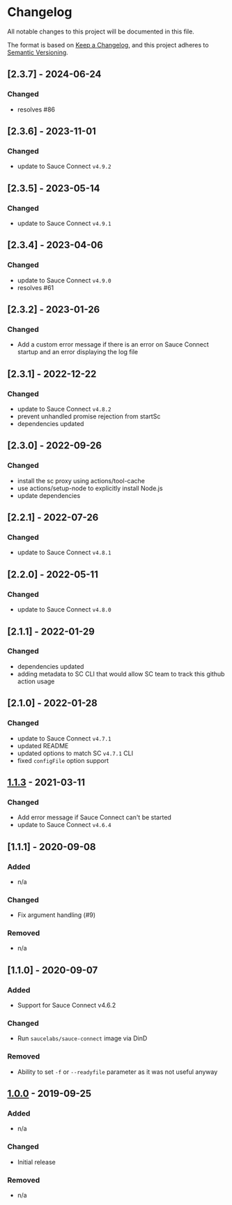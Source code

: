 # Changelog
All notable changes to this project will be documented in this file.

The format is based on [Keep a Changelog](https://keepachangelog.com/en/1.0.0/), and this project adheres to [Semantic Versioning](https://semver.org/spec/v2.0.0.html).


## [2.3.7] - 2024-06-24

### Changed
- resolves #86

## [2.3.6] - 2023-11-01

### Changed
- update to Sauce Connect `v4.9.2`


## [2.3.5] - 2023-05-14

### Changed
- update to Sauce Connect `v4.9.1`

## [2.3.4] - 2023-04-06

### Changed
- update to Sauce Connect `v4.9.0`
- resolves #61

## [2.3.2] - 2023-01-26
### Changed
- Add a custom error message if there is an error on Sauce Connect startup and an error displaying the log file

## [2.3.1] - 2022-12-22

### Changed
- update to Sauce Connect `v4.8.2`
- prevent unhandled promise rejection from startSc
- dependencies updated

## [2.3.0] - 2022-09-26

### Changed
- install the sc proxy using actions/tool-cache
- use actions/setup-node to explicitly install Node.js
- update dependencies

## [2.2.1] - 2022-07-26

### Changed
- update to Sauce Connect `v4.8.1`

## [2.2.0] - 2022-05-11

### Changed
- update to Sauce Connect `v4.8.0`

## [2.1.1] - 2022-01-29

### Changed
- dependencies updated
- adding metadata to SC CLI that would allow SC team to track this github action usage

## [2.1.0] - 2022-01-28

### Changed
- update to Sauce Connect `v4.7.1`
- updated README
- updated options to match SC `v4.7.1` CLI
- fixed `configFile` option support

## [1.1.3] - 2021-03-11

### Changed
- Add error message if Sauce Connect can't be started
- update to Sauce Connect `v4.6.4`

[1.1.3]: https://github.com/saucelabs/sauce-connect-action/compare/1.1.2...1.1.3

## [1.1.1] - 2020-09-08

### Added
- n/a

### Changed
- Fix argument handling (#9)

### Removed
- n/a

[1.0.0]: https://github.com/saucelabs/sauce-connect-action/compare/1.1.0...1.1.1

## [1.1.0] - 2020-09-07

### Added
- Support for Sauce Connect v4.6.2

### Changed
- Run `saucelabs/sauce-connect` image via DinD

### Removed
- Ability to set `-f` or `--readyfile` parameter as it was not useful anyway

[1.0.0]: https://github.com/saucelabs/sauce-connect-action/compare/1.0.0...1.1.0

## [1.0.0] - 2019-09-25

### Added
- n/a

### Changed
- Initial release

### Removed
- n/a

[1.0.0]: https://github.com/saucelabs/sauce-connect-action/compare/1.0.0...1.0.0
